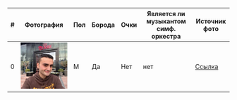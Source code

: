 | # | Фотография | Пол | Борода | Очки | Является ли музыкантом симф. оркестра | Источник фото |
|---|---|---|---|---|---|---|
| 0 |![](im1.png)  | M | Да | Нет | нет | [Ссылка](https://www.instagram.com/cznburak/) 

